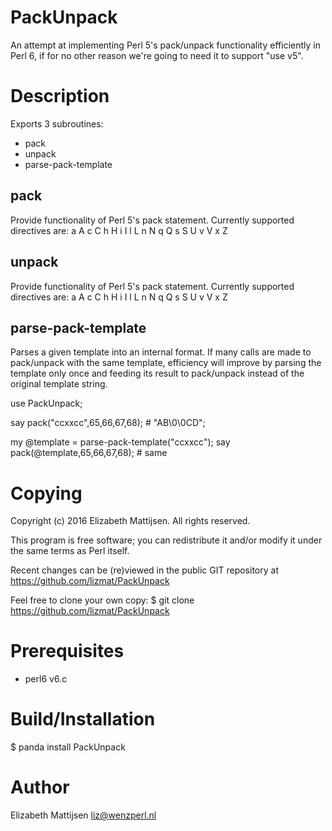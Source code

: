 # PackUnpack

An attempt at implementing Perl 5's pack/unpack functionality
efficiently in Perl 6, if for no other reason we're going to need
it to support "use v5".

# Description
Exports 3 subroutines:
* pack
* unpack
* parse-pack-template

## pack
Provide functionality of Perl 5's pack statement.  Currently supported
directives are: a A c C h H i I l L n N q Q s S U v V x Z

## unpack
Provide functionality of Perl 5's pack statement.  Currently supported
directives are: a A c C h H i I l L n N q Q s S U v V x Z

## parse-pack-template
Parses a given template into an internal format.  If many calls are made
to pack/unpack with the same template, efficiency will improve by parsing
the template only once and feeding its result to pack/unpack instead of
the original template string.

 use PackUnpack;

 say pack("ccxxcc",65,66,67,68); # "AB\0\0CD";

 my @template = parse-pack-template("ccxxcc");
 say pack(@template,65,66,67,68); # same

# Copying
Copyright (c) 2016 Elizabeth Mattijsen.  All rights reserved.

This program is free software; you can redistribute it and/or modify
it under the same terms as Perl itself.

Recent changes can be (re)viewed in the public GIT repository at
https://github.com/lizmat/PackUnpack

Feel free to clone your own copy:
 $ git clone https://github.com/lizmat/PackUnpack

# Prerequisites
* perl6 v6.c

# Build/Installation

 $ panda install PackUnpack

# Author
Elizabeth Mattijsen <liz@wenzperl.nl>
